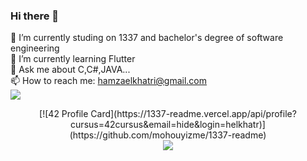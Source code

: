 ### Hi there 👋
🔭 I’m currently studing on 1337 and bachelor's degree of software engineering<br>
🌱 I’m currently learning Flutter<br>
💬 Ask me about C,C#,JAVA...<br>
📫 How to reach me: hamzaelkhatri@gmail.com<br>
![](https://komarev.com/ghpvc/?username=hamzaelkhatri)
<div style="text-align:center">
[![42 Profile Card](https://1337-readme.vercel.app/api/profile?cursus=42cursus&email=hide&login=helkhatr)](https://github.com/mohouyizme/1337-readme)<br>
<img src="https://github-readme-stats.vercel.app/api?username=hamzaelkhatri&show_icons=true&theme=radical"/>
</div>

